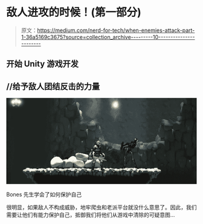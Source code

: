 # 敌人进攻的时候！(第一部分)

> 原文：<https://medium.com/nerd-for-tech/when-enemies-attack-part-1-36a5169c3675?source=collection_archive---------10----------------------->

## 开始 Unity 游戏开发

## //给予敌人团结反击的力量

![](img/e00c6928f5a455578976202da4d7aa6d.png)

Bones 先生学会了如何保护自己

很明显，如果敌人不构成威胁，地牢爬虫和老派平台就没什么意思了。因此，我们需要让他们有能力保护自己，抵御我们将他们从游戏中清除的可疑意图…